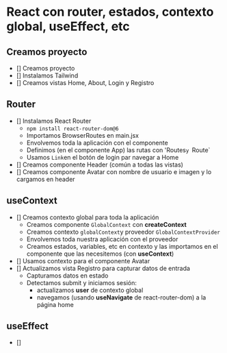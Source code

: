 # React con router, estados, contexto global, useEffect, etc
## Creamos proyecto
- [] Creamos proyecto
- [] Instalamos Tailwind
- [] Creamos vistas Home, About, Login y Registro
## Router
- [] Instalamos React Router
   - `npm install react-router-dom@6`
   - Importamos BrowserRoutes en main.jsx
   - Envolvemos toda la aplicación con el componente
   - Definimos (en el componente App) las rutas con 'Routes`y `Route`
   - Usamos `Link`en el botón de login par navegar a Home
- [] Creamos componente Header (común a todas las vistas)
- [] Creamos componente Avatar con nombre de usuario e imagen y lo cargamos en header
## useContext
- [] Creamos contexto global para toda la aplicación
    - Creamos componente `GlobalContext` con **createContext**
    - Creamos contexto `globalContext`y proveedor `GlobalContextProvider`
    - Envolvemos toda nuestra aplicación con el proveedor
    - Creamos estados, variables, etc en contexto y las importamos en el componente que las necesitemos (con **useContext**)
- [] Usamos contexto para el componente Avatar
- [] Actualizamos vista Registro para capturar datos de entrada
  - Capturamos datos en estado 
  - Detectamos submit y iniciamos sesión: 
    - actualizamos **user** de contexto global
    - navegamos (usando **useNavigate** de react-router-dom) a la página home
## useEffect
- [] 
